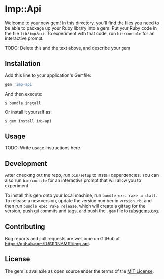 # Imp::Api

Welcome to your new gem! In this directory, you'll find the files you need to be able to package up your Ruby library into a gem. Put your Ruby code in the file `lib/imp/api`. To experiment with that code, run `bin/console` for an interactive prompt.

TODO: Delete this and the text above, and describe your gem

## Installation

Add this line to your application's Gemfile:

```ruby
gem 'imp-api'
```

And then execute:

    $ bundle install

Or install it yourself as:

    $ gem install imp-api

## Usage

TODO: Write usage instructions here

## Development

After checking out the repo, run `bin/setup` to install dependencies. You can also run `bin/console` for an interactive prompt that will allow you to experiment.

To install this gem onto your local machine, run `bundle exec rake install`. To release a new version, update the version number in `version.rb`, and then run `bundle exec rake release`, which will create a git tag for the version, push git commits and tags, and push the `.gem` file to [rubygems.org](https://rubygems.org).

## Contributing

Bug reports and pull requests are welcome on GitHub at https://github.com/[USERNAME]/imp-api.


## License

The gem is available as open source under the terms of the [MIT License](https://opensource.org/licenses/MIT).
